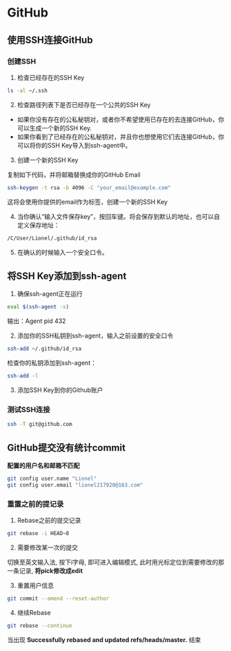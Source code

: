 # GitHub

## 使用SSH连接GitHub

### 创建SSH

1. 检查已经存在的SSH Key

```bash
ls -al ~/.ssh
```

2. 检查路径列表下是否已经存在一个公共的SSH Key

- 如果你没有存在的公私秘钥对，或者你不希望使用已存在的去连接GitHub，你可以生成一个新的SSH Key.
- 如果你看到了已经存在的公私秘钥对，并且你也想使用它们去连接GitHub，你可以将你的SSH Key导入到ssh-agent中。

3. 创建一个新的SSH Key

复制如下代码，并将邮箱替换成你的GitHub Email

```bash
ssh-keygen -t rsa -b 4096 -C "your_email@example.com"
```

这将会使用你提供的email作为标签，创建一个新的SSH Key

4. 当你确认“输入文件保存key”，按回车键。将会保存到默认的地址，也可以自定义保存地址：
    
```bash
/C/User/Lionel/.github/id_rsa
```

5. 在确认的时候输入一个安全口令。

## 将SSH Key添加到ssh-agent

1. 确保ssh-agent正在运行

```bash
eval $(ssh-agent -s)
```

输出：Agent pid 432

2. 添加你的SSH私钥到ssh-agent，输入之前设置的安全口令
    
```bash
ssh-add ~/.github/id_rsa
```

检查你的私钥添加到ssh-agent：

```bash
ssh-add -l
```

3. 添加SSH Key到你的Github账户

### 测试SSH连接

```bash
ssh -T git@github.com
```

## GitHub提交没有统计commit

**配置的用户名和邮箱不匹配**

```bash
git config user.name "Lionel"
git config user.email "lionel217920@163.com"
```

### 重置之前的提记录

1. Rebase之前的提交记录

```bash
git rebase -i HEAD~8
```

2. 需要修改某一次的提交

切换至英文输入法, 按下i字母, 即可进入编辑模式, 此时用光标定位到需要修改的那一条记录, **将pick修改成edit**

3. 重置用户信息

```bash
git commit --amend --reset-author
```

4. 继续Rebase

```bash
git rebase --continue
```

当出现 **Successfully rebased and updated refs/heads/master.** 结束

    
    
    
